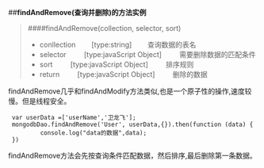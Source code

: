 ##**findAndRemove(查询并删除)的方法实例**
>####findAndRemove(collection, selector, sort)
>+ conllection &emsp;&emsp;[type:string]&emsp;&emsp;      查询数据的表名 
>+ selector     &emsp;&emsp;   [type:javaScript Object] &emsp;&emsp;      需要删除数据的匹配条件 
>+ sort   &emsp;&emsp; [type:javaScript Object] &emsp;&emsp;   排序规则
>+ return &emsp;&emsp; [type:javaScript Object] &emsp;&emsp;   删除的数据

findAndRemove几乎和findAndModify方法类似,也是一个原子性的操作,速度较慢。但是线程安全。

     var userData =['userName','卫龙飞'];
     mongodbDao.findAndRemove('User', userData,{}).then(function (data) {
             console.log("data的数据",data);
     })
findAndRemove方法会先按查询条件匹配数据，然后排序,最后删除第一条数据。
